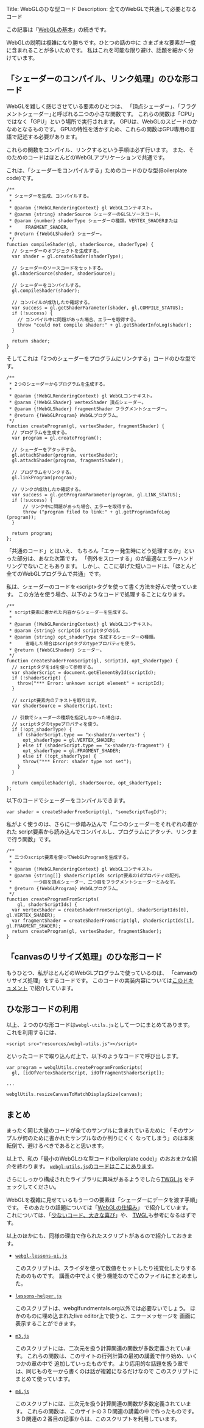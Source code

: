 Title: WebGLのひな型コード
Description: 全てのWebGLで共通して必要となるコード

この記事は「[WebGLの基本](webgl-fundamentals.html)」の続きです。

WebGLの説明は複雑になり勝ちです。ひとつの話の中に
さまざまな要素が一度に含まれることが多いためです。
私はこれを可能な限り避け、話題を細かく分けています。

## 「シェーダーのコンパイル、リンク処理」のひな形コード

WebGLを難しく感じさせている要素のひとつは、
「頂点シェーダー」、「フラグメントシェーダー｣と呼ばれる二つの小さな関数です。
これらの関数は「CPU」ではなく「GPU」という場所で実行されます。
GPUは、WebGLのスピードのかなめとなるものです。
GPUの特性を活かすため、これらの関数はGPU専用の言語で記述する必要があります。

これらの関数をコンパイル、リンクするという手順は必ず行います。
また、そのためのコードはほとんどのWebGLアプリケーションで共通です。

これは、「シェーダーをコンパイルする」ためのコードのひな型(Boilerplate code)です。

    /**
     * シェーダーを生成、コンパイルする。
     *
     * @param {!WebGLRenderingContext} gl WebGLコンテキスト。
     * @param {string} shaderSource シェーダーのGLSLソースコード。
     * @param {number} shaderType シェーダーの種類。VERTEX_SHADERまたは
     *     FRAGMENT_SHADER。
     * @return {!WebGLShader} シェーダー。
     */
    function compileShader(gl, shaderSource, shaderType) {
      // シェーダーのオブジェクトを生成する。
      var shader = gl.createShader(shaderType);

      // シェーダーのソースコードをセットする。
      gl.shaderSource(shader, shaderSource);

      // シェーダーをコンパイルする。
      gl.compileShader(shader);

      // コンパイルが成功したか確認する。
      var success = gl.getShaderParameter(shader, gl.COMPILE_STATUS);
      if (!success) {
        // コンパイル中に問題があった場合、エラーを取得する。
        throw "could not compile shader:" + gl.getShaderInfoLog(shader);
      }

      return shader;
    }

そしてこれは「2つのシェーダーをプログラムにリンクする」コードのひな型です。

    /**
     * 2つのシェーダーからプログラムを生成する。
     *
     * @param {!WebGLRenderingContext) gl WebGLコンテキスト。
     * @param {!WebGLShader} vertexShader 頂点シェーダー。
     * @param {!WebGLShader} fragmentShader フラグメントシェーダー。
     * @return {!WebGLProgram} WebGLプログラム。
     */
    function createProgram(gl, vertexShader, fragmentShader) {
      // プログラムを生成する。
      var program = gl.createProgram();

      // シェーダーをアタッチする。
      gl.attachShader(program, vertexShader);
      gl.attachShader(program, fragmentShader);

      // プログラムをリンクする。
      gl.linkProgram(program);

      // リンクが成功したか確認する。
      var success = gl.getProgramParameter(program, gl.LINK_STATUS);
      if (!success) {
          // リンク中に問題があった場合、エラーを取得する。
          throw ("program filed to link:" + gl.getProgramInfoLog (program));
      }

      return program;
    };

「共通のコード」とはいえ、
もちろん「エラー発生時にどう処理するか」といった部分は、あなた次第です。
「例外をスローする」のが最適なエラーハンドリングでないこともあります。
しかし、ここに挙げた短いコードは、「ほとんど全てのWebGLプログラムで共通」です。


私は、シェーダーのコードを&lt;script&gt;タグを使って書く方法を好んで使っています。
この方法を使う場合、以下のようなコードで処理することになります。

    /**
     * script要素に書かれた内容からシェーダーを生成する。
     *
     * @param {!WebGLRenderingContext} gl WebGLコンテキスト。
     * @param {string} scriptId scriptタグのid。
     * @param {string} opt_shaderType 生成するシェーダーの種類。
     *     省略した場合はscriptタグのtypeプロパティを使う。
     * @return {!WebGLShader} シェーダー。
     */
    function createShaderFromScript(gl, scriptId, opt_shaderType) {
      // scriptタグをidを使って参照する。
      var shaderScript = document.getElementById(scriptId);
      if (!shaderScript) {
        throw("*** Error: unknown script element" + scriptId);
      }

      // script要素内のテキストを取り出す。
      var shaderSource = shaderScript.text;

      // 引数でシェーダーの種類を指定しなかった場合は、
      // scriptタグのtypeプロパティを使う。
      if (!opt_shaderType) {
        if (shaderScript.type == "x-shader/x-vertex") {
          opt_shaderType = gl.VERTEX_SHADER;
        } else if (shaderScript.type == "x-shader/x-fragment") {
          opt_shaderType = gl.FRAGMENT_SHADER;
        } else if (!opt_shaderType) {
          throw("*** Error: shader type not set");
        }
      }

      return compileShader(gl, shaderSource, opt_shaderType);
    };

以下のコードでシェーダーをコンパイルできます。

    var shader = createShaderFromScript(gl, "someScriptTagId");

私がよく使うのは、さらに一歩踏み込んで「二つのシェーダーをそれぞれの書かれた
script要素から読み込んでコンパイルし、プログラムにアタッチ、リンクまで行う関数」です。

    /**
     * 二つのscript要素を使ってWebGLProgramを生成する。
     *
     * @param {!WebGLRenderingContext} gl WebGLコンテキスト。
     * @param {string[]} shaderScriptIds script要素のidプロパティの配列。
     *        一つ目を頂点シェーダー、二つ目をフラグメントシェーダーとみなす。
     * @return {!WebGLProgram} WebGLプログラム。
     */
    function createProgramFromScripts(
        gl, shaderScriptIds) {
      var vertexShader = createShaderFromScript(gl, shaderScriptIds[0], gl.VERTEX_SHADER);
      var fragmentShader = createShaderFromScript(gl, shaderScriptIds[1], gl.FRAGMENT_SHADER);
      return createProgram(gl, vertexShader, fragmentShader);
    }


## 「canvasのリサイズ処理」のひな形コード

もうひとつ、私がほとんどのWebGLプログラムで使っているのは、
「canvasのリサイズ処理」をするコードです。
このコードの実装内容については[このドキュメント](webgl-resizing-the-canvas.html)
で紹介しています。

## ひな形コードの利用
以上、２つのひな形コードは`webgl-utils.js`として一つにまとめてあります。
これを利用するには、

    <script src="resources/webgl-utils.js"></script>

といったコードで取り込んだ上で、以下のようなコードで呼び出します。

    var program = webglUtils.createProgramFromScripts(
      gl, [idOfVertexShaderScript, idOfFragmentShaderScript]);

    ...

    webglUtils.resizeCanvasToMatchDisplaySize(canvas);

## まとめ

まったく同じ大量のコードが全てのサンプルに含まれているために
「そのサンプルが何のために書かれたサンプルなのか判りにくく
なってしまう」のは本末転倒で、避けるべきであるとと思います。

以上で、私の「最小のWebGLひな型コード(boilerplate code)」のおおまかな紹介を終わります。
[`webgl-utils.js`のコードはここにあります](../resources/webgl-utils.js)。

さらにしっかり構成されたライブラリに興味があるようでしたら[TWGL.js](http://twgljs.org)
をチェックしてください。

WebGLを複雑に見せているもう一つの要素は「シェーダーにデータを渡す手順」です。
そのあたりの話題については「[WebGLの仕組み](webgl-how-it-works.html)」
で紹介しています。
これについては、「[少ないコード、大きな喜び](webgl-less-code-more-fun.html)」や、
[TWGL](http://twgljs.org)も参考になるはずです。

以上のほかにも、同様の理由で作られたスクリプトがあるので紹介しておきます。

*   [`webgl-lessons-ui.js`](../resources/webgl-lessons-ui.js)

    このスクリプトは、スライダを使って数値をセットしたり視覚化したりするためのものです。
    講義の中でよく使う機能なのでこのファイルにまとめました。

*   [`lessons-helper.js`](../resources/lessons-helper.js)

    このスクリプトは、webglfundmentals.org以外では必要ないでしょう。
    ほかのものに埋め込まれたlive editor上で使うと、エラーメッセージを
    画面に表示することができます。

*   [`m3.js`](../resources/m3.js)

    このスクリプトには、二次元を扱う計算関連の関数が多数定義されています。
    これらの関数は、このサイトの行列計算の最初の講義で作り始め、いくつかの章の中で
    追加していったものです。
    より応用的な話題を扱う章では、同じものを一から書くのは話が複雑になるだけなので
    このスクリプトにまとめて使っています。

*   [`m4.js`](../resources/m4.js)

    このスクリプトには、三次元を扱う計算関連の関数が多数定義されています。
    これらの関数は、このサイトの３Ｄ関連の講義の中で作ったものです。
    ３Ｄ関連の２番目の記事からは、このスクリプトを利用しています。
